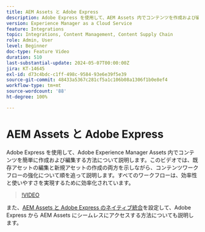```yaml
---
title: AEM Assets と Adobe Express
description: Adobe Express を使用して、AEM Assets 内でコンテンツを作成および編集する方法について説明します。
version: Experience Manager as a Cloud Service
feature: Integrations
topic: Integrations, Content Management, Content Supply Chain
role: Admin, User
level: Beginner
doc-type: Feature Video
duration: 510
last-substantial-update: 2024-05-07T00:00:00Z
jira: KT-14645
exl-id: d73c4bdc-c1ff-498c-9584-93e6e39f5e39
source-git-commit: 48433a5367c281cf5a1c106b08a1306f1b0e8ef4
workflow-type: tm+mt
source-wordcount: '88'
ht-degree: 100%

---
```


# AEM Assets と Adobe Express

Adobe Express を使用して、Adobe Experience Manager Assets 内でコンテンツを簡単に作成および編集する方法について説明します。このビデオでは、既存アセットの編集と新規アセットの作成の両方を示しながら、コンテンツワークフローの強化について順を追って説明します。すべてのワークフローは、効率性と使いやすさを実現するために効率化されています。

>[!VIDEO](https://video.tv.adobe.com/v/3425972/?learn=on)

また、[AEM Assets と Adobe Express のネイティブ統合](https://experienceleague.adobe.com/ja/docs/experience-manager-cloud-service/content/assets/integration-adobe-express/native-integration-adobe-express)を設定して、Adobe Express から AEM Assets にシームレスにアクセスする方法についても説明します。
